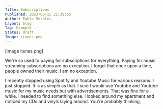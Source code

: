 ```yaml
---
Title: Subscriptions
Published: 2023-06-15 21:39:55
Author: Pablo Morales
Layout: blog
Tag: Example
Status: draft
Image: itunes.png
---
```

[image itunes.png]

We're so used to paying for subscriptions for everything. Paying for music streaming subscriptions are no exception. I forget that once upon a time, people owned their music. I am no exception. 

I recently stopped using Spotify and Youtube Music for various reasons. I just stopped. It is as simple as that. I sure I would use Youtube and Youtube music for my music needs but with advertisements. That was fine for a while. I needed to find something else. I looked around my apartment and noticed my CDs and vinyls laying around. You're probably thinking,
